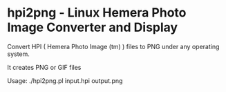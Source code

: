 # hpi2png - Linux Hemera Photo Image Converter and Display 
Convert HPI ( Hemera Photo Image (tm) ) files to PNG under any operating system.

It creates PNG or GIF files

Usage: ./hpi2png.pl input.hpi output.png
